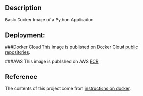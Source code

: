 ## Description

Basic Docker Image of a Python Application

## Deployment:

###Docker Cloud
This image is published on Docker Cloud [public repositories](https://cloud.docker.com/swarm/deocampo/repository/docker/deocampo/dcr-flask-app/general).

###AWS
This image is published on AWS [ECR](943854076708.dkr.ecr.us-west-2.amazonaws.com/dcr-flask-app)

## Reference

The contents of this project come from [instructions on docker](https://docs.docker.com/get-started/).

